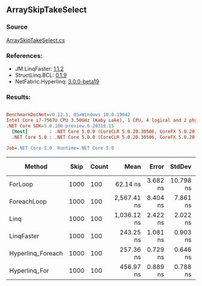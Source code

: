 ﻿## ArraySkipTakeSelect

### Source
[ArraySkipTakeSelect.cs](../LinqBenchmarks/ArraySkipTakeSelect.cs)

### References:
- JM.LinqFaster: [1.1.2](https://www.nuget.org/packages/JM.LinqFaster/1.1.2)
- StructLinq.BCL: [0.1.9](https://www.nuget.org/packages/StructLinq.BCL/0.1.9)
- NetFabric.Hyperlinq: [3.0.0-beta19](https://www.nuget.org/packages/NetFabric.Hyperlinq/3.0.0-beta19)

### Results:
``` ini

BenchmarkDotNet=v0.12.1, OS=Windows 10.0.19042
Intel Core i7-7567U CPU 3.50GHz (Kaby Lake), 1 CPU, 4 logical and 2 physical cores
.NET Core SDK=5.0.100-preview.6.20318.15
  [Host]        : .NET Core 5.0.0 (CoreCLR 5.0.20.30506, CoreFX 5.0.20.30506), X64 RyuJIT
  .NET Core 5.0 : .NET Core 5.0.0 (CoreCLR 5.0.20.30506, CoreFX 5.0.20.30506), X64 RyuJIT

Job=.NET Core 5.0  Runtime=.NET Core 5.0  

```
|            Method | Skip | Count |        Mean |    Error |    StdDev |      Median | Ratio | RatioSD |  Gen 0 | Gen 1 | Gen 2 | Allocated |
|------------------ |----- |------ |------------:|---------:|----------:|------------:|------:|--------:|-------:|------:|------:|----------:|
|           ForLoop | 1000 |   100 |    62.14 ns | 3.682 ns | 10.798 ns |    56.45 ns |  1.00 |    0.00 |      - |     - |     - |         - |
|       ForeachLoop | 1000 |   100 | 2,567.41 ns | 8.404 ns |  7.861 ns | 2,565.09 ns | 34.74 |    4.34 | 0.0153 |     - |     - |      32 B |
|              Linq | 1000 |   100 | 1,036.12 ns | 2.422 ns |  2.022 ns | 1,036.55 ns | 14.27 |    1.73 | 0.0725 |     - |     - |     152 B |
|        LinqFaster | 1000 |   100 |   243.25 ns | 1.081 ns |  0.903 ns |   243.07 ns |  3.35 |    0.41 | 0.2027 |     - |     - |     424 B |
| Hyperlinq_Foreach | 1000 |   100 |   257.36 ns | 0.729 ns |  0.646 ns |   257.23 ns |  3.52 |    0.43 |      - |     - |     - |         - |
|     Hyperlinq_For | 1000 |   100 |   456.97 ns | 0.889 ns |  0.788 ns |   456.94 ns |  6.24 |    0.76 |      - |     - |     - |         - |

